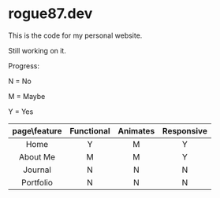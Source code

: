# rogue87.dev

This is the code for my personal website.

Still working on it.

Progress:

N = No

M = Maybe

Y = Yes

| page\feature | Functional | Animates | Responsive |
| :----------: | :--------: | :------: | :--------: |
|     Home     |     Y     |    M    |     Y     |
|   About Me   |     M     |    M    |     Y     |
|   Journal    |     N     |    N    |     N     |
|  Portfolio   |     N     |    N    |     N     |
